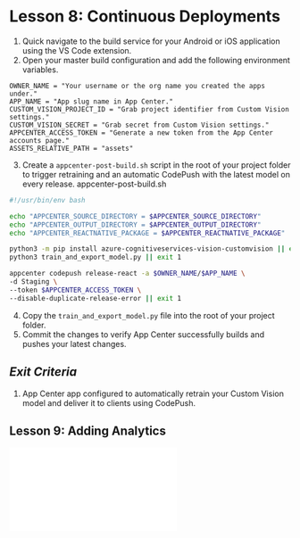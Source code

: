 # Lesson 8: Continuous Deployments
1. Quick navigate to the build service for your Android or iOS application using the VS Code extension.
2. Open your master build configuration and add the following environment variables.
```
OWNER_NAME = "Your username or the org name you created the apps under."
APP_NAME = "App slug name in App Center."
CUSTOM_VISION_PROJECT_ID = "Grab project identifier from Custom Vision settings."
CUSTOM_VISION_SECRET = "Grab secret from Custom Vision settings."
APPCENTER_ACCESS_TOKEN = "Generate a new token from the App Center accounts page."
ASSETS_RELATIVE_PATH = "assets"
```
3. Create a `appcenter-post-build.sh` script in the root of your project folder to trigger retraining and an automatic CodePush with the latest model on every release.
appcenter-post-build.sh
```bash
#!/usr/bin/env bash

echo "APPCENTER_SOURCE_DIRECTORY = $APPCENTER_SOURCE_DIRECTORY"
echo "APPCENTER_OUTPUT_DIRECTORY = $APPCENTER_OUTPUT_DIRECTORY"
echo "APPCENTER_REACTNATIVE_PACKAGE = $APPCENTER_REACTNATIVE_PACKAGE"

python3 -m pip install azure-cognitiveservices-vision-customvision || exit 1
python3 train_and_export_model.py || exit 1

appcenter codepush release-react -a $OWNER_NAME/$APP_NAME \
-d Staging \
--token $APPCENTER_ACCESS_TOKEN \
--disable-duplicate-release-error || exit 1
```
4. Copy the `train_and_export_model.py` file into the root of your project folder.
5. Commit the changes to verify App Center successfully builds and pushes your latest changes.

## _Exit Criteria_
1. App Center app configured to automatically retrain your Custom Vision model and deliver it to clients using CodePush.

## Lesson 9: Adding Analytics
![Continue](./9.md)